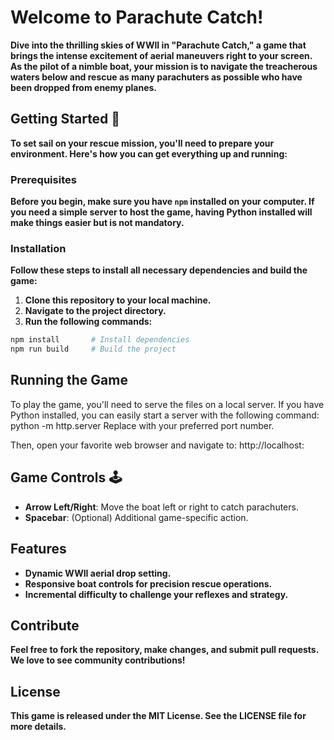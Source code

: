 # Welcome to Parachute Catch!

**Dive into the thrilling skies of WWII in "Parachute Catch," a game that brings the intense excitement of aerial maneuvers right to your screen. As the pilot of a nimble boat, your mission is to navigate the treacherous waters below and rescue as many parachuters as possible who have been dropped from enemy planes.**

## **Getting Started** 🚀

**To set sail on your rescue mission, you'll need to prepare your environment. Here's how you can get everything up and running:**

### **Prerequisites**

**Before you begin, make sure you have `npm` installed on your computer. If you need a simple server to host the game, having Python installed will make things easier but is not mandatory.**

### **Installation**

**Follow these steps to install all necessary dependencies and build the game:**

1. **Clone this repository to your local machine.**
2. **Navigate to the project directory.**
3. **Run the following commands:**

```bash
npm install       # Install dependencies
npm run build     # Build the project
```

## **Running the Game**
To play the game, you'll need to serve the files on a local server. If you have Python installed, you can easily start a server with the following command:
python -m http.server <port>
Replace <port> with your preferred port number.

Then, open your favorite web browser and navigate to:
http://localhost:<port>

## **Game Controls** 🕹️

- **Arrow Left/Right**: Move the boat left or right to catch parachuters.
- **Spacebar**: (Optional) Additional game-specific action.

## **Features**

- **Dynamic WWII aerial drop setting.**
- **Responsive boat controls for precision rescue operations.**
- **Incremental difficulty to challenge your reflexes and strategy.**

## **Contribute**

**Feel free to fork the repository, make changes, and submit pull requests. We love to see community contributions!**

## **License**

**This game is released under the MIT License. See the LICENSE file for more details.**
